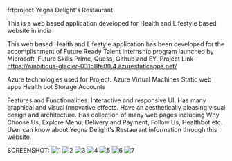 frtproject
Yegna Delight's Restaurant

This is a web based application developed for Health and Lifestyle based website in india

This web based Health and Lifestyle application has been developed for the accomplishment of Future Ready Talent Internship program launched by Microsoft, Future Skills Prime, Quess, Github and EY. Project Link - https://ambitious-glacier-031b8fe00.4.azurestaticapps.net/

Azure technologies used for Project: Azure Virtual Machines Static web apps Health bot Storage Accounts

Features and Functionalities: Interactive and responsive UI. Has many graphical and visual innovative effects. Have an aesthetically pleasing visual design and architecture. Has collection of many web pages including Why Choose Us, Explore Menu, Delivery and Payment, Follow Us, Healthbot etc. User can know about Yegna Delight's Restaurant information through this website.

SCREENSHOT:
![1](https://github.com/sandeep2897/frtproject/assets/149227470/493194c7-0d66-4f5b-8d9a-654e98bb6088)
![2](https://github.com/sandeep2897/frtproject/assets/149227470/eafa3e4b-de8b-45b2-a32e-2dcc19c90e7e)
![3](https://github.com/sandeep2897/frtproject/assets/149227470/4f292e7b-c088-472b-adab-1c49b9bc929e)
![4](https://github.com/sandeep2897/frtproject/assets/149227470/cf8ffed7-4bc1-4db7-89ee-10b6f1b560f9)
![5](https://github.com/sandeep2897/frtproject/assets/149227470/adb622f6-cad0-47e6-bb72-95c3fe85ce2e)
![6](https://github.com/sandeep2897/frtproject/assets/149227470/394d9f55-d70a-4968-96be-18a1810b9ba9)
![7](https://github.com/sandeep2897/frtproject/assets/149227470/c0bd3f3f-0004-4a86-9c95-1a038aca3469)
